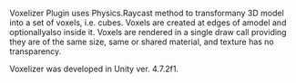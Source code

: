 Voxelizer Plugin uses Physics.Raycast method to transformany 3D model into a set of voxels, i.e. cubes. Voxels are created at edges of amodel and optionallyalso inside it. Voxels are rendered in a single draw call providing they are of the same size, same or shared material, and texture has no transparency.

Voxelizer was developed in Unity ver. 4.7.2f1.

